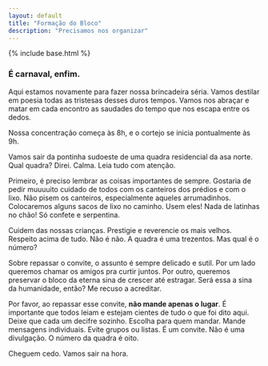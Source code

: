 ```yaml
---
layout: default
title: "Formação do Bloco"
description: "Precisamos nos organizar"
---
```

{% include base.html %}

### É carnaval, enfim.

Aqui estamos novamente para fazer nossa brincadeira séria. Vamos destilar em poesia todas as tristesas desses duros tempos. Vamos nos abraçar e matar em cada encontro as saudades do tempo que nos escapa entre os dedos.

Nossa concentração começa às 8h, e o cortejo se inicia pontualmente às 9h.

Vamos sair da pontinha sudoeste de uma quadra residencial da asa norte.	Qual quadra? Direi. Calma. Leia tudo com atenção.

Primeiro, é preciso lembrar as coisas importantes de sempre. Gostaria de pedir muuuuito cuidado de todos com os canteiros dos prédios e com o lixo. Não pisem os canteiros, especialmente aqueles arrumadinhos. Colocaremos alguns sacos de lixo no caminho. Usem eles! Nada de latinhas no chão! Só confete e serpentina.

Cuidem das nossas crianças. Prestigie e reverencie os mais velhos. Respeito acima de tudo. Não é não. A quadra é uma trezentos. Mas qual é o número?

Sobre repassar o convite, o assunto é sempre delicado e sutil. Por um lado queremos chamar os amigos pra curtir juntos. Por outro, queremos preservar o bloco da eterna sina de crescer até estragar. Será essa a sina da humanidade, então? Me recuso a acreditar.

Por favor, ao repassar esse convite, **não mande apenas o lugar**. É importante que todos leiam e estejam cientes de tudo o que foi dito aqui. Deixe que cada um decifre sozinho. Escolha para quem mandar. Mande mensagens individuais. Evite grupos ou listas. É um convite. Não é uma divulgação. O número da quadra é oito.

Cheguem cedo. Vamos sair na hora.



